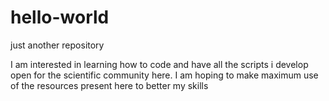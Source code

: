 # hello-world
just another repository

I am interested in learning how to code and have all the scripts i develop open for the scientific community here.
I am hoping to make maximum use of the resources present here to better my skills
